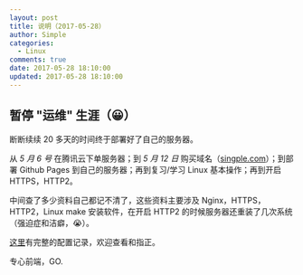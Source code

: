 ```yaml
---
layout: post
title: 说明（2017-05-28）
author: Simple
categories:
  - Linux
comments: true
date: 2017-05-28 18:10:00
updated: 2017-05-28 18:10:00
---
```


## 暂停 "运维" 生涯（😀）

断断续续 20 多天的时间终于部署好了自己的服务器。

从 _5 月 6 号_ 在腾讯云下单服务器；到 _5 月 12 日_ 购买域名（[singple.com](https://www.singple.com)）；到部署 Github Pages 到自己的服务器；再到复习/学习 Linux 基本操作；再到开启 HTTPS，HTTP2。

中间查了多少资料自己都记不清了，这些资料主要涉及 Nginx，HTTPS，HTTP2，Linux make 安装软件，在开启 HTTP2 的时候服务器还重装了几次系统（强迫症和洁癖，😭）。

[这里](https://www.singple.com/linux/server.html)有完整的配置记录，欢迎查看和指正。

专心前端，GO.
